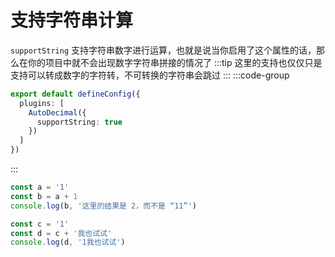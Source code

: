 # 支持字符串计算

`supportString` 支持字符串数字进行运算，也就是说当你启用了这个属性的话，那么在你的项目中就不会出现数字字符串拼接的情况了
:::tip
这里的支持也仅仅只是支持可以转成数字的字符转，不可转换的字符串会跳过
:::
:::code-group
```ts [vite.config.ts]
export default defineConfig({
  plugins: [
    AutoDecimal({
      supportString: true
    })
  ]
})
```
:::

```ts {  5,11-12,15-16 }
const a = '1'
const b = a + 1
console.log(b, '这里的结果是 2，而不是 “11”')

const c = '1'
const d = c + '我也试试'
console.log(d, '1我也试试')
```

